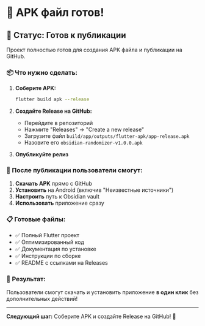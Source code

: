 # 📱 APK файл готов!

## 🎉 Статус: Готов к публикации

Проект полностью готов для создания APK файла и публикации на GitHub.

### 📦 Что нужно сделать:

1. **Соберите APK:**
   ```bash
   flutter build apk --release
   ```

2. **Создайте Release на GitHub:**
   - Перейдите в репозиторий
   - Нажмите "Releases" → "Create a new release"
   - Загрузите файл `build/app/outputs/flutter-apk/app-release.apk`
   - Назовите его `obsidian-randomizer-v1.0.0.apk`

3. **Опубликуйте релиз**

### 🚀 После публикации пользователи смогут:

1. **Скачать APK** прямо с GitHub
2. **Установить** на Android (включив "Неизвестные источники")
3. **Настроить** путь к Obsidian vault
4. **Использовать** приложение сразу

### 📋 Готовые файлы:
- ✅ Полный Flutter проект
- ✅ Оптимизированный код
- ✅ Документация по установке
- ✅ Инструкции по сборке
- ✅ README с ссылками на Releases

### 🎯 Результат:
Пользователи смогут скачать и установить приложение **в один клик** без дополнительных действий!

---

**Следующий шаг:** Соберите APK и создайте Release на GitHub! 🚀 